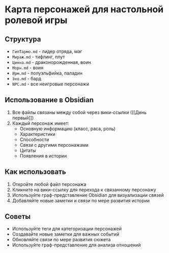 # Карта персонажей для настольной ролевой игры

## Структура
- `ГилТармо.md` - лидер отряда, маг
- `Мираж.md` - тифлинг, плут
- `Цинна.md` - драконорожденная, воин
- `Морн.md` - воин
- `Ирм.md` - полуэльфийка, паладин
- `Эхо.md` - бард
- `NPC.md` - все неигровые персонажи

## Использование в Obsidian
1. Все файлы связаны между собой через вики-ссылки ([[День первый]])
2. Каждый персонаж имеет:
   - Основную информацию (класс, раса, роль)
   - Характеристики
   - Способности
   - Связи с другими персонажами
   - Цитаты
   - Появления в истории

## Как использовать
1. Откройте любой файл персонажа
2. Кликните на вики-ссылку для перехода к связанному персонажу
3. Используйте граф-представление Obsidian для визуализации связей
4. Добавляйте новые заметки и связи по мере развития истории

## Советы
- Используйте теги для категоризации персонажей
- Создавайте новые заметки для важных событий
- Обновляйте связи по мере развития сюжета
- Используйте граф-представление для анализа отношений 